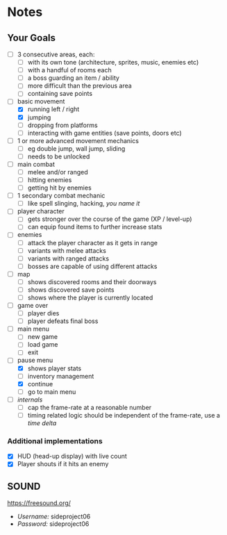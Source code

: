# Notes

## Your Goals

- [ ] 3 consecutive areas, each:
    - [ ] with its own tone (architecture, sprites, music, enemies etc)
    - [ ] with a handful of rooms each
    - [ ] a boss guarding an item / ability
    - [ ] more difficult than the previous area
    - [ ] containing save points
- [ ] basic movement
    - [X] running left / right
    - [X] jumping
    - [ ] dropping from platforms
    - [ ] interacting with game entities (save points, doors etc)
- [ ] 1 or more advanced movement mechanics
    - [ ] eg double jump, wall jump, sliding
    - [ ] needs to be unlocked
- [ ] main combat
    - [ ] melee and/or ranged
    - [ ] hitting enemies
    - [ ] getting hit by enemies
- [ ] 1 secondary combat mechanic
    - [ ] like spell slinging, hacking, *you name it*
- [ ] player character
    - [ ] gets stronger over the course of the game (XP / level-up)
    - [ ] can equip found items to further increase stats
- [ ] enemies
    - [ ] attack the player character as it gets in range
    - [ ] variants with melee attacks
    - [ ] variants with ranged attacks
    - [ ] bosses are capable of using different attacks
- [ ] map
    - [ ] shows discovered rooms and their doorways
    - [ ] shows discovered save points
    - [ ] shows where the player is currently located
- [ ] game over
    - [ ] player dies
    - [ ] player defeats final boss
- [ ] main menu
    - [ ] new game
    - [ ] load game
    - [ ] exit
- [ ] pause menu
    - [X] shows player stats
    - [ ] inventory management
    - [X] continue
    - [ ] go to main menu
- [ ] *internals*
    - [ ] cap the frame-rate at a reasonable number
    - [ ] timing related logic should be independent of the frame-rate, use a *time delta*

### Additional implementations
- [X] HUD (head-up display) with live count
- [X] Player shouts if it hits an enemy

## SOUND
https://freesound.org/

- *Username:* sideproject06
- *Password:* sideproject06
